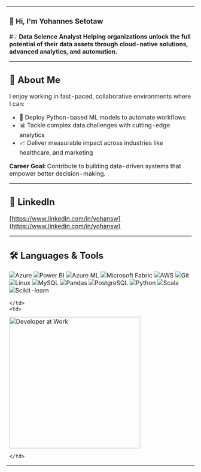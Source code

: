 <table>
  <tr>
    <td>

### 👋 Hi, I'm Yohannes Setotaw

#💡 **Data Science Analyst**
**Helping organizations unlock the full potential of their **data assets** through cloud-native solutions, advanced analytics, and automation.**

---

## 🚀 About Me  
I enjoy working in fast-paced, collaborative environments where I can:  
- 🔄 Deploy Python-based ML models to automate workflows  
- 📊 Tackle complex data challenges with cutting-edge analytics  
- 📈 Deliver measurable impact across industries like healthcare, and marketing  

**Career Goal:** Contribute to building data-driven systems that empower better decision-making.

---

## 💬 LinkedIn  
[https://www.linkedin.com/in/yohansw](https://www.linkedin.com/in/yohansw)

---

## 🛠️ Languages & Tools  

<p>
  <img alt="Azure" src="https://img.shields.io/badge/Azure-0089D6?style=for-the-badge&logo=microsoft-azure&logoColor=white" />  
  <img alt="Power BI" src="https://img.shields.io/badge/Power%20BI-F2C811?style=for-the-badge&logo=power-bi&logoColor=black" />  
  <img alt="Azure ML" src="https://img.shields.io/badge/Azure%20ML-0078D4?style=for-the-badge&logo=microsoft-azure&logoColor=white" />  
  <img alt="Microsoft Fabric" src="https://img.shields.io/badge/Microsoft%20Fabric-605E5C?style=for-the-badge&logo=microsoft&logoColor=white" />  
  <img alt="AWS" src="https://img.shields.io/badge/AWS-232F3E?style=for-the-badge&logo=amazon-aws&logoColor=white" />  
  <img alt="Git" src="https://img.shields.io/badge/Git-F05032?style=for-the-badge&logo=git&logoColor=white" />  
  <img alt="Linux" src="https://img.shields.io/badge/Linux-FCC624?style=for-the-badge&logo=linux&logoColor=black" />  
  <img alt="MySQL" src="https://img.shields.io/badge/MySQL-4479A1?style=for-the-badge&logo=mysql&logoColor=white" />  
  <img alt="Pandas" src="https://img.shields.io/badge/Pandas-150458?style=for-the-badge&logo=pandas&logoColor=white" />  
  <img alt="PostgreSQL" src="https://img.shields.io/badge/PostgreSQL-336791?style=for-the-badge&logo=postgresql&logoColor=white" />  
  <img alt="Python" src="https://img.shields.io/badge/Python-3776AB?style=for-the-badge&logo=python&logoColor=white" />  
  <img alt="Scala" src="https://img.shields.io/badge/Scala-D32F2F?style=for-the-badge&logo=scala&logoColor=white" />  
  <img alt="Scikit-learn" src="https://img.shields.io/badge/Scikit--Learn-F7931E?style=for-the-badge&logo=scikitlearn&logoColor=white" />
</p>

    </td>
    <td>

<img src="https://as2.ftcdn.net/jpg/02/64/20/25/1000_F_264202539_j2iL5jDhKbA1fRLg2FRviTiHYXXkfVLF.jpg" width="350" alt="Developer at Work" />

    </td>
  </tr>
</table>
